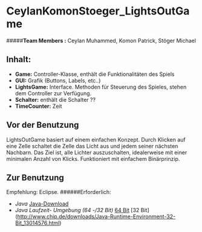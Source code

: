 CeylanKomonStoeger_LightsOutGame
================================
#####**Team Members :** Ceylan Muhammed, Komon Patrick, Stöger Michael 

Inhalt:
-------
+ **Game:** Controller-Klasse, enthält die Funktionalitäten des Spiels
+ **GUI:** Grafik (Buttons, Labels, etc..)
+ **LightsGame:** Interface. Methoden für Steuerung des Spieles, stehen dem Controller zur Verfügung.
+ **Schalter:** enthält die Schalter ??
+ **TimeCounter:** Zeit 



Vor der Benutzung
-----------------
LightsOutGame basiert auf einem einfachen Konzept. Durch Klicken auf eine Zelle schaltet die Zelle das Licht aus und 
jedem seiner nächsten Nachbarn. Das Ziel ist, alle Lichter auszuschalten, idealerweise mit einer minimalen Anzahl von Klicks.
Funktioniert mit einfachem Binärprinzip.

Zur Benutzung
-------------
Empfehlung: Eclipse.
######Erforderlich:
+ *Java* [Java-Download](https://www.java.com/de/download/manual.jsp)
+ *Java Laufzeit- Umgebung (64 -/32 Bit)* [64 Bit](http://www.chip.de/downloads/Java-Runtime-Environment-64-Bit_42224883.html) [32 Bit] (http://www.chip.de/downloads/Java-Runtime-Environment-32-Bit_13014576.html)


